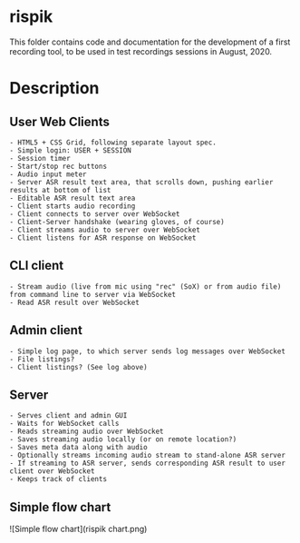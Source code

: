 # rispik

This folder contains code and documentation for the development of a first recording tool, to be used in test recordings sessions in August, 2020.


# Description

## User Web Clients

    - HTML5 + CSS Grid, following separate layout spec.
    - Simple login: USER + SESSION
    - Session timer
    - Start/stop rec buttons
    - Audio input meter
    - Server ASR result text area, that scrolls down, pushing earlier results at bottom of list 
    - Editable ASR result text area
    - Client starts audio recording
    - Client connects to server over WebSocket
    - Client-Server handshake (wearing gloves, of course)
    - Client streams audio to server over WebSocket
    - Client listens for ASR response on WebSocket
    

## CLI client
    - Stream audio (live from mic using "rec" (SoX) or from audio file) from command line to server via WebSocket
    - Read ASR result over WebSocket

## Admin client

    - Simple log page, to which server sends log messages over WebSocket
    - File listings?
    - Client listings? (See log above)

## Server

    - Serves client and admin GUI
    - Waits for WebSocket calls
    - Reads streaming audio over WebSocket
    - Saves streaming audio locally (or on remote location?)
    - Saves meta data along with audio
    - Optionally streams incoming audio stream to stand-alone ASR server
    - If streaming to ASR server, sends corresponding ASR result to user client over WebSocket
    - Keeps track of clients

## Simple flow chart

![Simple flow chart](rispik chart.png)


